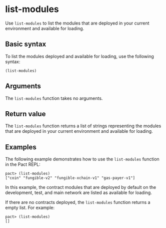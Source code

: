 # list-modules

Use `list-modules` to list the modules that are deployed in your current environment and available for loading.

## Basic syntax

To list the modules deployed and available for loading, use the following syntax:

```pact
(list-modules)
```

## Arguments

The `list-modules` function takes no arguments.

## Return value

The `list-modules` function returns a list of strings representing the modules that are deployed in your current environment and available for loading.

## Examples

The following example demonstrates how to use the `list-modules` function in the Pact REPL:

```pact
pact> (list-modules)
["coin" "fungible-v2" "fungible-xchain-v1" "gas-payer-v1"]
```

In this example, the contract modules that are deployed by default on the development, test, and main network are listed as available for loading.

If there are no contracts deployed, the `list-modules` function returns a empty list.
For example:

```pact
pact> (list-modules)
[]
```
